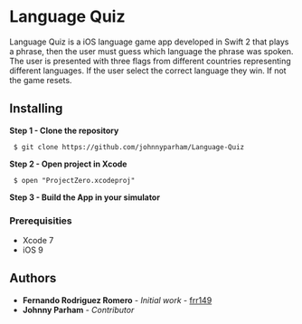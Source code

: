 # Language Quiz

Language Quiz is a iOS language game app developed in Swift 2 that plays a phrase, then the user must guess which language the phrase was spoken.  The user is presented with three flags from different countries representing different languages.  If the user select the correct language they win.  If not the game resets.

## Installing

**Step 1 - Clone the repository**

` $ git clone https://github.com/johnnyparham/Language-Quiz`

**Step 2 - Open project in Xcode**

` $ open "ProjectZero.xcodeproj"`

**Step 3 - Build the App in your simulator**

### Prerequisities

* Xcode 7
* iOS 9


## Authors

* **Fernando Rodriguez Romero** - *Initial work* - [frr149](https://github.com/frr149)
* **Johnny Parham** - *Contributor*


